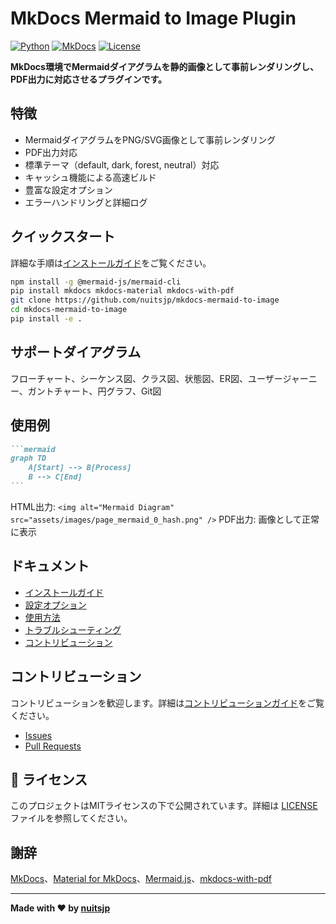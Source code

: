 # MkDocs Mermaid to Image Plugin

[![Python](https://img.shields.io/badge/python-3.8+-blue.svg)](https://python.org/downloads/)
[![MkDocs](https://img.shields.io/badge/mkdocs-1.4+-green.svg)](https://mkdocs.org/)
[![License](https://img.shields.io/badge/license-MIT-blue.svg)](https://github.com/nuitsjp/mkdocs-mermaid-to-image/blob/main/LICENSE)

**MkDocs環境でMermaidダイアグラムを静的画像として事前レンダリングし、PDF出力に対応させるプラグインです。**

## 特徴

- MermaidダイアグラムをPNG/SVG画像として事前レンダリング
- PDF出力対応
- 標準テーマ（default, dark, forest, neutral）対応
- キャッシュ機能による高速ビルド
- 豊富な設定オプション
- エラーハンドリングと詳細ログ

## クイックスタート

詳細な手順は[インストールガイド](installation.md)をご覧ください。

```bash
npm install -g @mermaid-js/mermaid-cli
pip install mkdocs mkdocs-material mkdocs-with-pdf
git clone https://github.com/nuitsjp/mkdocs-mermaid-to-image
cd mkdocs-mermaid-to-image
pip install -e .
```

## サポートダイアグラム

フローチャート、シーケンス図、クラス図、状態図、ER図、ユーザージャーニー、ガントチャート、円グラフ、Git図

## 使用例

````markdown
```mermaid
graph TD
    A[Start] --> B[Process]
    B --> C[End]
```
````

HTML出力: `<img alt="Mermaid Diagram" src="assets/images/page_mermaid_0_hash.png" />`
PDF出力: 画像として正常に表示

## ドキュメント

- [インストールガイド](installation.md)
- [設定オプション](configuration.md)
- [使用方法](usage.md)
- [トラブルシューティング](troubleshooting.md)
- [コントリビューション](contributing.md)

## コントリビューション

コントリビューションを歓迎します。詳細は[コントリビューションガイド](contributing.md)をご覧ください。

- [Issues](https://github.com/nuitsjp/mkdocs-mermaid-to-image/issues)
- [Pull Requests](https://github.com/nuitsjp/mkdocs-mermaid-to-image/pulls)

## 📄 ライセンス

このプロジェクトはMITライセンスの下で公開されています。詳細は [LICENSE](https://github.com/nuitsjp/mkdocs-mermaid-to-image/blob/main/LICENSE) ファイルを参照してください。

## 謝辞

[MkDocs](https://mkdocs.org/)、[Material for MkDocs](https://squidfunk.github.io/mkdocs-material/)、[Mermaid.js](https://mermaid.js.org/)、[mkdocs-with-pdf](https://github.com/orzih/mkdocs-with-pdf)

---

**Made with ❤️ by [nuitsjp](https://github.com/nuitsjp)**
